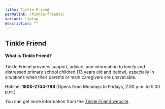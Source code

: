 ```yaml
---
title: Tinkle Friend
permalink: /tinkle-friends/
variant: tiptap
description: ""
---
```

<h2>Tinkle Friend</h2>
<h4>What is Tinkle Friend?</h4>
<p>Tinkle Friend provides support, advice, and information to lonely and
distressed primary school children (13 years old and below), especially
in situations when their parents or main caregivers are unavailable.</p>
<p>Hotline: <strong>1800-2744-788 </strong>(Opens from Mondays to Fridays,
2.30 p.m. to 5.00 p.m.)</p>
<p>You can get more information from the <a href="https://www.tinklefriend.sg/" rel="noopener nofollow" target="_blank">Tinkle Friend website</a>.</p>
<p></p>